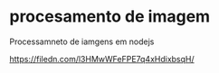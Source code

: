 # procesamento de imagem 

Processamneto de iamgens em nodejs

https://filedn.com/l3HMwWFeFPE7q4xHdixbsqH/
